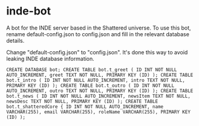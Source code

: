 # inde-bot

A bot for the INDE server based in the Shattered universe. To use this bot, rename default-config.json to config.json and fill in the relevant database details.

Change "default-config.json" to "config.json". It's done this way to avoid leaking INDE database information.


`CREATE DATABASE bot;
CREATE TABLE bot.t_greet (
    ID INT NOT NULL AUTO_INCREMENT,
    greet TEXT NOT NULL,
    PRIMARY KEY (ID)
);
CREATE TABLE bot.t_intro (
    ID INT NOT NULL AUTO_INCREMENT,
    intro TEXT NOT NULL,
    PRIMARY KEY (ID)
);
CREATE TABLE bot.t_outro (
    ID INT NOT NULL AUTO_INCREMENT,
    outro TEXT NOT NULL,
    PRIMARY KEY (ID)
);
CREATE TABLE bot.t_news (
    ID INT NOT NULL AUTO_INCREMENT,
    newsItem TEXT NOT NULL,
    newsDesc TEXT NOT NULL,
    PRIMARY KEY (ID)
);
CREATE TABLE bot.t_shatteredCore {
    ID INT NOT NULL AUTO_INCREMENT,
    name VARCHAR(255),
    email VARCHAR(255),
    roleName VARCHAR(255),
    PRIMARY KEY (ID)
);`